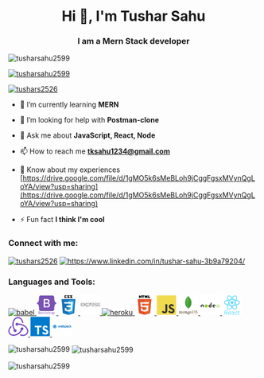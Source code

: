 <h1 align="center">Hi 👋, I'm Tushar Sahu</h1>
<h3 align="center">I am a Mern Stack developer</h3>

<p align="left"> <img src="https://komarev.com/ghpvc/?username=tusharsahu2599&label=Profile%20views&color=0e75b6&style=flat" alt="tusharsahu2599" /> </p>

<p align="left"> <a href="https://github.com/ryo-ma/github-profile-trophy"><img src="https://github-profile-trophy.vercel.app/?username=tusharsahu2599" alt="tusharsahu2599" /></a> </p>

<p align="left"> <a href="https://twitter.com/tushars2526" target="blank"><img src="https://img.shields.io/twitter/follow/tushars2526?logo=twitter&style=for-the-badge" alt="tushars2526" /></a> </p>

- 🌱 I’m currently learning **MERN**

- 🤝 I’m looking for help with **Postman-clone**

- 💬 Ask me about **JavaScript, React, Node**

- 📫 How to reach me **tksahu1234@gmail.com**

- 📄 Know about my experiences [https://drive.google.com/file/d/1gMO5k6sMeBLoh9jCggFgsxMVynQgLoYA/view?usp=sharing](https://drive.google.com/file/d/1gMO5k6sMeBLoh9jCggFgsxMVynQgLoYA/view?usp=sharing)

- ⚡ Fun fact **I think I'm cool**

<h3 align="left">Connect with me:</h3>
<p align="left">
<a href="https://twitter.com/tushars2526" target="blank"><img align="center" src="https://raw.githubusercontent.com/rahuldkjain/github-profile-readme-generator/master/src/images/icons/Social/twitter.svg" alt="tushars2526" height="30" width="40" /></a>
<a href="https://linkedin.com/in/https://www.linkedin.com/in/tushar-sahu-3b9a79204/" target="blank"><img align="center" src="https://raw.githubusercontent.com/rahuldkjain/github-profile-readme-generator/master/src/images/icons/Social/linked-in-alt.svg" alt="https://www.linkedin.com/in/tushar-sahu-3b9a79204/" height="30" width="40" /></a>
</p>

<h3 align="left">Languages and Tools:</h3>
<p align="left"> <a href="https://babeljs.io/" target="_blank" rel="noreferrer"> <img src="https://www.vectorlogo.zone/logos/babeljs/babeljs-icon.svg" alt="babel" width="40" height="40"/> </a> <a href="https://getbootstrap.com" target="_blank" rel="noreferrer"> <img src="https://raw.githubusercontent.com/devicons/devicon/master/icons/bootstrap/bootstrap-plain-wordmark.svg" alt="bootstrap" width="40" height="40"/> </a> <a href="https://www.w3schools.com/css/" target="_blank" rel="noreferrer"> <img src="https://raw.githubusercontent.com/devicons/devicon/master/icons/css3/css3-original-wordmark.svg" alt="css3" width="40" height="40"/> </a> <a href="https://expressjs.com" target="_blank" rel="noreferrer"> <img src="https://raw.githubusercontent.com/devicons/devicon/master/icons/express/express-original-wordmark.svg" alt="express" width="40" height="40"/> </a> <a href="https://heroku.com" target="_blank" rel="noreferrer"> <img src="https://www.vectorlogo.zone/logos/heroku/heroku-icon.svg" alt="heroku" width="40" height="40"/> </a> <a href="https://www.w3.org/html/" target="_blank" rel="noreferrer"> <img src="https://raw.githubusercontent.com/devicons/devicon/master/icons/html5/html5-original-wordmark.svg" alt="html5" width="40" height="40"/> </a> <a href="https://developer.mozilla.org/en-US/docs/Web/JavaScript" target="_blank" rel="noreferrer"> <img src="https://raw.githubusercontent.com/devicons/devicon/master/icons/javascript/javascript-original.svg" alt="javascript" width="40" height="40"/> </a> <a href="https://www.mongodb.com/" target="_blank" rel="noreferrer"> <img src="https://raw.githubusercontent.com/devicons/devicon/master/icons/mongodb/mongodb-original-wordmark.svg" alt="mongodb" width="40" height="40"/> </a> <a href="https://nodejs.org" target="_blank" rel="noreferrer"> <img src="https://raw.githubusercontent.com/devicons/devicon/master/icons/nodejs/nodejs-original-wordmark.svg" alt="nodejs" width="40" height="40"/> </a> <a href="https://reactjs.org/" target="_blank" rel="noreferrer"> <img src="https://raw.githubusercontent.com/devicons/devicon/master/icons/react/react-original-wordmark.svg" alt="react" width="40" height="40"/> </a> <a href="https://redux.js.org" target="_blank" rel="noreferrer"> <img src="https://raw.githubusercontent.com/devicons/devicon/master/icons/redux/redux-original.svg" alt="redux" width="40" height="40"/> </a> <a href="https://www.typescriptlang.org/" target="_blank" rel="noreferrer"> <img src="https://raw.githubusercontent.com/devicons/devicon/master/icons/typescript/typescript-original.svg" alt="typescript" width="40" height="40"/> </a> <a href="https://webpack.js.org" target="_blank" rel="noreferrer"> <img src="https://raw.githubusercontent.com/devicons/devicon/d00d0969292a6569d45b06d3f350f463a0107b0d/icons/webpack/webpack-original-wordmark.svg" alt="webpack" width="40" height="40"/> </a> </p>

<p><img align="left" src="https://github-readme-stats.vercel.app/api/top-langs?username=tusharsahu2599&show_icons=true&locale=en&layout=compact" alt="tusharsahu2599" /></p>

<p>&nbsp;<img align="center" src="https://github-readme-stats.vercel.app/api?username=tusharsahu2599&show_icons=true&locale=en" alt="tusharsahu2599" /></p>

<p><img align="center" src="https://github-readme-streak-stats.herokuapp.com/?user=tusharsahu2599&" alt="tusharsahu2599" /></p>
